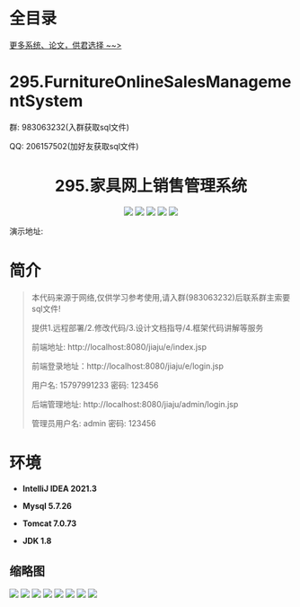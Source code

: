 # 全目录

[更多系统、论文，供君选择 ~~>](https://www.yuque.com/wisebit/blog)

# 295.FurnitureOnlineSalesManagementSystem

<p>群: 983063232(入群获取sql文件)</p>
<p>QQ: 206157502(加好友获取sql文件)</p>

<p><h1 align="center">295.家具网上销售管理系统</h1></p>



<p align="center">
	<img src="https://img.shields.io/badge/jdk-1.8-orange.svg"/>
    <img src="https://img.shields.io/badge/spring-5.x-lightgrey.svg"/>
    <img src="https://img.shields.io/badge/springmvc-3.x-blue.svg"/>
    <img src="https://img.shields.io/badge/mybatis-5.x-yellow.svg"/>
    <img src="https://img.shields.io/badge/jsp-5.x-yellow.svg"/>
</p>

演示地址:  []()

# 简介

> 本代码来源于网络,仅供学习参考使用,请入群(983063232)后联系群主索要sql文件!
>
> 提供1.远程部署/2.修改代码/3.设计文档指导/4.框架代码讲解等服务
>
> 前端地址: http://localhost:8080/jiaju/e/index.jsp
>
> 前端登录地址：http://localhost:8080/jiaju/e/login.jsp
>
> 用户名: 15797991233   密码: 123456
>
> 后端管理地址: http://localhost:8080/jiaju/admin/login.jsp
>
> 管理员用户名: admin   密码: 123456
>


# 环境

- <b>IntelliJ IDEA 2021.3</b>

- <b>Mysql 5.7.26</b>

- <b>Tomcat 7.0.73</b>

- <b>JDK 1.8</b>





## 缩略图

![](https://bitwise.oss-cn-heyuan.aliyuncs.com/2024/9/10/daa25fed-7eda-49f4-a438-31f8889149f8.png)
![](https://bitwise.oss-cn-heyuan.aliyuncs.com/2024/9/10/fe318b4d-0b31-4626-8e77-3f31fe1afa48.png)
![](https://bitwise.oss-cn-heyuan.aliyuncs.com/2024/9/10/aae5681a-708f-4bc8-8c62-825e487ca105.png)
![](https://bitwise.oss-cn-heyuan.aliyuncs.com/2024/9/10/3eb9b961-65d2-4c55-8b81-9e3ffa8bfaa0.png)
![](https://bitwise.oss-cn-heyuan.aliyuncs.com/2024/9/10/fd5fef30-71e5-497b-b3e5-b8dcf35ed4c9.png)
![](https://bitwise.oss-cn-heyuan.aliyuncs.com/2024/9/10/83f0342d-5c3f-4aa3-a670-54c5d209933c.png)
![](https://bitwise.oss-cn-heyuan.aliyuncs.com/2024/9/10/ab15080a-03bb-47d5-abbc-3510bd169bb5.png)
![](https://bitwise.oss-cn-heyuan.aliyuncs.com/2024/9/10/44d92304-098b-45f9-addf-200673d57d92.png)






